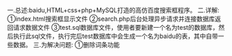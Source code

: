 一.总述:baidu,HTML+css+php+MySQL打造的高仿百度搜索框程序。
二.详解:
	①index.html搜索框显示文件
	②search.php后台处理异步请求并连接数据库返回请求数据文件
	③test.sql数据库文件，使用者要新建一个名为test的数据库，然后执行此sql文件，执行完后test数据库中会生成一个名为baidu的表，其中自带一些数据。
三.为解决问题:
	①删除词条功能

